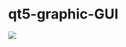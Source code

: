 # qt5-graphic-GUI

<img src="/JoseRev/consulta-cecom/raw/main/img/Escudo.jpeg" style="max-width: 100%;">
